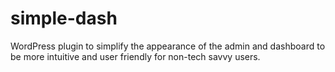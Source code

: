 # simple-dash
WordPress plugin to simplify the appearance of the admin and dashboard to be more intuitive and user friendly for non-tech savvy users. 
